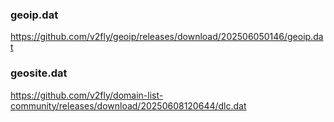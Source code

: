 ### geoip.dat 
https://github.com/v2fly/geoip/releases/download/202506050146/geoip.dat


### geosite.dat 
https://github.com/v2fly/domain-list-community/releases/download/20250608120644/dlc.dat